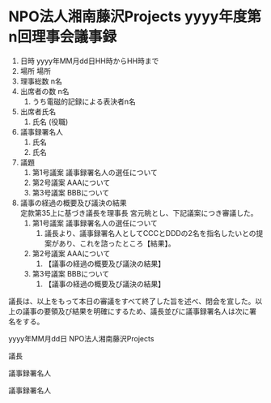 # NPO法人湘南藤沢Projects yyyy年度第n回理事会議事録

1. 日時 yyyy年MM月dd日HH時からHH時まで
2. 場所 場所
3. 理事総数 n名
4. 出席者の数 n名
   1. うち電磁的記録による表決者n名
5. 出席者氏名
   1. 氏名 (役職)
6. 議事録署名人
   1. 氏名
   2. 氏名
7. 議題
   1. 第1号議案 議事録署名人の選任について
   2. 第2号議案 AAAについて
   3. 第3号議案 BBBについて
8. 議事の経過の概要及び議決の結果
   <br />定款第35上に基づき議長を理事長 宮元眺とし、下記議案につき審議した。
   1. 第1号議案 議事録署名人の選任について
      1. 議長より、議事録署名人としてCCCとDDDの2名を指名したいとの提案があり、これを諮ったところ【結果】。
   2. 第2号議案 AAAについて
      1. 【議事の経過の概要及び議決の結果】
   3. 第3号議案 BBBについて
      1. 【議事の経過の概要及び議決の結果】

議長は、以上をもって本日の審議をすべて終了した旨を述べ、閉会を宣した。以上の議事の要領及び結果を明確にするため、議長並びに議事録署名人は次に署名をする。

yyyy年MM月dd日 NPO法人湘南藤沢Projects

議長

議事録署名人

議事録署名人
